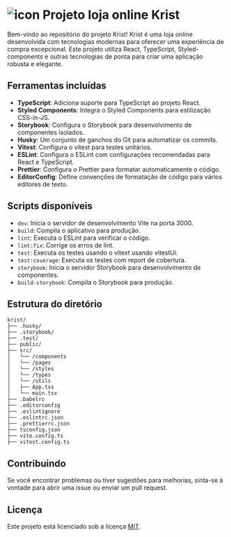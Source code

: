 # ![icon](https://github.com/EvandroCalado/krist/assets/110628201/1c270b59-aa86-499a-816c-90ed2b4c26a7) Projeto loja online Krist


Bem-vindo ao repositório do projeto Krist! Krist é uma loja online desenvolvida com tecnologias modernas para oferecer uma experiência de compra excepcional. Este projeto utiliza React, TypeScript, Styled-components e outras tecnologias de ponta para criar uma aplicação robusta e elegante.


## Ferramentas incluídas

- **TypeScript**: Adiciona suporte para TypeScript ao projeto React.
- **Styled Components**: Integra o Styled Components para estilização CSS-in-JS.
- **Storybook**: Configura o Storybook para desenvolvimento de componentes isolados.
- **Husky**: Um conjunto de ganchos do Git para automatizar os commits.
- **Vitest**: Configura o vitest para testes unitários.
- **ESLint**: Configura o ESLint com configurações recomendadas para React e TypeScript.
- **Prettier**: Configura o Prettier para formatar automaticamente o código.
- **EditorConfig**: Define convenções de formatação de código para vários editores de texto.

## Scripts disponíveis

- `dev`: Inicia o servidor de desenvolvimento Vite na porta 3000.
- `build`: Compila o aplicativo para produção.
- `lint`: Executa o ESLint para verificar o código.
- `lint:fix`: Corrige os erros de lint.
- `test`: Executa os testes usando o vitext usando vitestUi.
- `test:coverage`: Executa os testes com report de cobertura.
- `storybook`: Inicia o servidor Storybook para desenvolvimento de componentes.
- `build-storybook`: Compila o Storybook para produção.

## Estrutura do diretório

```
krist/
├── .husky/
├── .storybook/
├── .test/
├── public/
├── src/
│   └── /components
│   └── /pages
│   └── /styles
│   └── /types
│   └── /utils
│   ├── App.tsx
│   └── main.tsx
├── .babelrc
├── .editorconfig
├── .eslintignore
├── .eslintrc.json
├── .prettierrc.json
├── tsconfig.json
├── vite.config.ts
├── vitest.config.ts
```

## Contribuindo

Se você encontrar problemas ou tiver sugestões para melhorias, sinta-se à vontade para abrir uma issue ou enviar um pull request.

## Licença

Este projeto está licenciado sob a licença [MIT](LICENSE).
